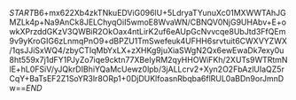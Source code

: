 $START$B6+mx622Xb4zkTNkuEDViG096lU+5LdryaTYunuXc01MXWWTAhJGMZLk4p+Na9AnCk8JELChyqOiI5wmoE8WvaWN/CBNQV0NjG9UHAbv+E+owkXPrzddGKzV3QWBiR2OkOax4ntLirK2uf6eAUpGcNvvcqe8UbJtd3FfQEm9v9yKroGIG6zLnmqPnO9+dBPZU1TmSwefeuk4UFHH6srvtuit6CWXVYZWX/1qsJJiSxWQ4/zbyCTIqMbYxLX+zXHKg9juXiaSWgN2Qx6ewEwaDk7exy0u8ht559x7j1dFY1PJyZo7iqe9cktn77XBeIyRM2qyHHOWiFKh/2XUTs9WTRtmNlE+hL0FSiV/yJQkrDIBhiYQaMcUewz0lpb/3jALLcrv2+Xyn2O2FbAzlUIaQZ5rCqY+BaTsEF2Z1SoYR3lr8ORp1+0DjDUKlfoasnRbqba6flRUL0aBDn9orJmnDw==$END$
